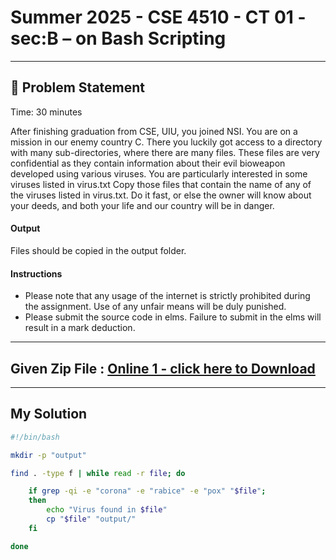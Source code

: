 # Summer 2025 - CSE 4510 - CT 01 - sec:B – on Bash Scripting

---

## 📝 Problem Statement

Time: 30 minutes

After finishing graduation from CSE, UIU, you joined NSI. You are on a mission in our enemy country C. There you luckily got access to a directory with many sub-directories, where there are many files. These files are very confidential as they contain information about their evil bioweapon developed using various viruses. You are particularly interested in some viruses listed in virus.txt Copy those files that contain the name of any of the viruses listed in virus.txt.
Do it fast, or else the owner will know about your deeds, and both your life and our country will be in danger.

#### Output

Files should be copied in the output folder.

#### Instructions

- Please note that any usage of the internet is strictly prohibited during the assignment. Use of any unfair means will be duly punished.
- Please submit the source code in elms. Failure to submit in the elms will result in a mark deduction.

---

## Given Zip File : [Online 1 - click here to Download](./Online%201.zip)

---

## My Solution

```bash
#!/bin/bash

mkdir -p "output"

find . -type f | while read -r file; do

    if grep -qi -e "corona" -e "rabice" -e "pox" "$file";
    then
        echo "Virus found in $file"
        cp "$file" "output/"
    fi

done
```
